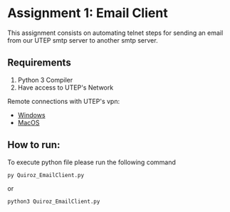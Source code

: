 # Assignment 1: Email Client
This assignment consists on automating telnet steps for sending an email from our UTEP smtp server to another smtp server.

## Requirements
1. Python 3 Compiler
2. Have access to UTEP's Network

Remote connections with UTEP's vpn:
* [Windows](https://www.utep.edu/cs/_Files/pdfs/VPNWindows10.pdf)
* [MacOS](https://www.utep.edu/technologysupport/_Files/docs/VPN_Mac.pdf)

## How to run:
To execute python file please run the following command
```bash
py Quiroz_EmailClient.py
```
or
```bash
python3 Quiroz_EmailClient.py
```
